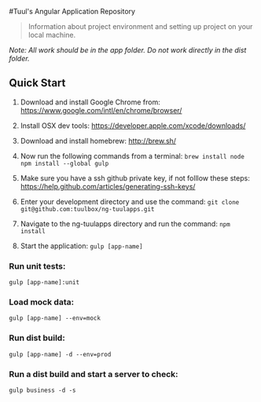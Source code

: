 #Tuul's Angular Application Repository

> Information about project environment and setting up project on your local machine.

*Note: All work should be in the app folder.  Do not work directly in the dist folder.*

## Quick Start

1. Download and install Google Chrome from: https://www.google.com/intl/en/chrome/browser/
2. Install OSX dev tools: https://developer.apple.com/xcode/downloads/
3. Download and install homebrew: http://brew.sh/
4. Now run the following commands from a terminal:
`brew install node`
`npm install --global gulp`

5. Make sure you have a ssh github private key, if not folllow these steps: https://help.github.com/articles/generating-ssh-keys/
6. Enter your development directory and use the command:
`git clone git@github.com:tuulbox/ng-tuulapps.git`
7. Navigate to the ng-tuulapps directory and run the command:
`npm install`
8. Start the application:
`gulp [app-name]`

### Run unit tests:
```
gulp [app-name]:unit
```
### Load mock data:
```
gulp [app-name] --env=mock
```
### Run dist build: 
```
gulp [app-name] -d --env=prod
```
### Run a dist build and start a server to check:
```
gulp business -d -s
```

